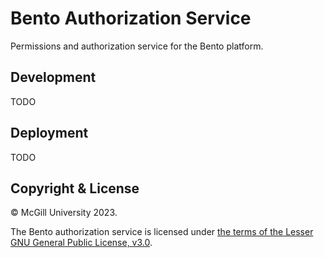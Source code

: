 # Bento Authorization Service

Permissions and authorization service for the Bento platform.



## Development

TODO



## Deployment

TODO



## Copyright &amp; License

&copy; McGill University 2023.

The Bento authorization service is licensed under 
[the terms of the Lesser GNU General Public License, v3.0](./LICENSE).
